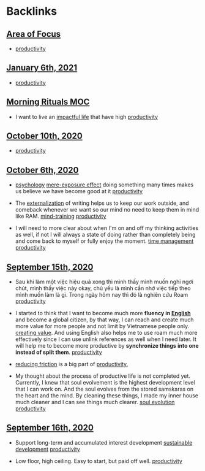 
# Backlinks
## [Area of Focus](<Area of Focus.md>)
- [productivity](<productivity.md>)

## [January 6th, 2021](<January 6th, 2021.md>)
- [productivity](<productivity.md>)

## [Morning Rituals MOC](<Morning Rituals MOC.md>)
- I want to live an [impactful life](<impactful life.md>) that have high [productivity](<productivity.md>)

## [October 10th, 2020](<October 10th, 2020.md>)
- [productivity](<productivity.md>)

## [October 6th, 2020](<October 6th, 2020.md>)
- [psychology](<psychology.md>) [mere-exposure effect](<mere-exposure effect.md>) doing something many times makes us believe we have become good at it [productivity](<productivity.md>)

- The [externalization](<externalization.md>) of writing helps us to keep our work outside, and comeback whenever we want so our mind no need to keep them in mind like RAM. [mind-training](<mind-training.md>) [productivity](<productivity.md>)

- I will need to more clear about when I'm on and off my thinking activities as well, if not I will always a state of doing rather than completely being and come back to myself or fully enjoy the moment. [time management](<time management.md>) [productivity](<productivity.md>)

## [September 15th, 2020](<September 15th, 2020.md>)
- Sau khi làm một việc hiệu quả xong thì mình thấy mình muốn nghỉ ngơi chút, mình thấy việc này okay, chủ yếu là mình cần nhớ việc tiếp theo mình muốn làm là gì. Trong ngày hôm nay thì đó là nghiên cứu Roam [productivity](<productivity.md>)

- I started to think that I want to become much more **fluency in [English](<English.md>)** and become a global citizen, by that way, I can reach and create much more value for more people and not limit by Vietnamese people only. [creating value](<creating value.md>). And using English also helps me to use roam much more effectively since I can use unlink references as well when I need later. It will help me to become more productive by **synchronize things** **into one instead of split them**. [productivity](<productivity.md>)

- [reducing friction](<reducing friction.md>) is a big part of [productivity](<productivity.md>),

- My thought about the process of productive life is not completed yet. Currently, I knew that soul evolvement is the highest development level that I can work on. And the soul evolves from the stored samskaras on the heart and the mind. By cleaning these things, I made my inner house much cleaner and I can see things much clearer. [soul evolution](<soul evolution.md>) [productivity](<productivity.md>)

## [September 16th, 2020](<September 16th, 2020.md>)
- Support long-term and accumulated interest development [sustainable development](<sustainable development.md>) [productivity](<productivity.md>)

- Low floor, high ceiling. Easy to start, but paid off well. [productivity](<productivity.md>)

